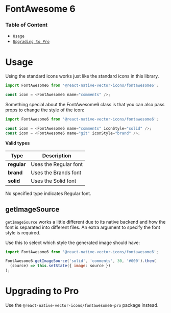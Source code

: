 # FontAwesome 6

### Table of Content

- [`Usage`](#usage)
- [`Upgrading to Pro`](#upgrading-to-pro)

# Usage

Using the standard icons works just like the standard icons in this library.

```javascript
import FontAwesome6 from '@react-native-vector-icons/fontawesome6';

const icon = <FontAwesome6 name="comments" />;
```

Something special about the FontAwesome6 class is that you can also pass props
to change the style of the icon:

```javascript
import FontAwesome6 from '@react-native-vector-icons/fontawesome6';

const icon = <FontAwesome6 name="comments" iconStyle="solid" />;
const icon = <FontAwesome6 name="git" iconStyle="brand" />;
```

**Valid types**

| Type        | Description           |
| ----------- | --------------------- |
| **regular** | Uses the Regular font |
| **brand**   | Uses the Brands font  |
| **solid**   | Uses the Solid font   |

No specified type indicates Regular font.

## getImageSource

`getImageSource` works a little different due to its native backend and how the
font is separated into different files. An extra argument to specify the font
style is required.

Use this to select which style the generated image should have:

```javascript
import FontAwesome6 from '@react-native-vector-icons/fontawesome6';

FontAwesome6.getImageSource('solid', 'comments', 30, '#000').then(
  (source) => this.setState({ image: source })
);
```

# Upgrading to Pro

Use the `@react-native-vector-icons/fontawesome6-pro` package instead.
